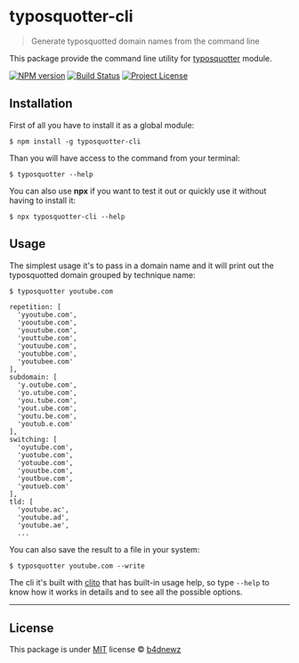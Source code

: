 # typosquotter-cli

> Generate typosquotted domain names from the command line

This package provide the command line utility for [typosquotter](https://github.com/b4dnewz/node-typosquotting) module.

[![NPM version][npm-image]][npm-url] [![Build Status][travis-image]][travis-url] [![Project License][license-image]][license-url]

## Installation

First of all you have to install it as a global module:

```
$ npm install -g typosquotter-cli
```

Than you will have access to the command from your terminal:

```
$ typosquotter --help
```

You can also use __npx__ if you want to test it out or quickly use it without having to install it:

```
$ npx typosquotter-cli --help
```

## Usage

The simplest usage it's to pass in a domain name and it will print out the typosquotted domain grouped by technique name:

```
$ typosquotter youtube.com

repetition: [
  'yyoutube.com',
  'yooutube.com',
  'youutube.com',
  'youttube.com',
  'youtuube.com',
  'youtubbe.com',
  'youtubee.com'
],
subdomain: [
  'y.outube.com',
  'yo.utube.com',
  'you.tube.com',
  'yout.ube.com',
  'youtu.be.com',
  'youtub.e.com'
],
switching: [
  'oyutube.com',
  'yuotube.com',
  'yotuube.com',
  'youutbe.com',
  'youtbue.com',
  'youtueb.com'
],
tld: [
  'youtube.ac',
  'youtube.ad',
  'youtube.ae',
  ...
```

You can also save the result to a file in your system:

```
$ typosquotter youtube.com --write
```

The cli it's built with [clito](https://github.com/b4dnewz/clito) that has built-in usage help, so type `--help` to know how it works in details and to see all the possible options.


---

## License

This package is under [MIT](LICENSE) license © [b4dnewz](https://b4dnewz.github.io/)

[npm-image]: https://badge.fury.io/js/typosquotter-cli.svg

[npm-url]: https://npmjs.org/package/typosquotter-cli

[travis-image]: https://travis-ci.org/b4dnewz/node-typosquotting-cli.svg?branch=master

[travis-url]: https://travis-ci.org/b4dnewz/node-typosquotting-cli

[license-image]: https://img.shields.io/badge/license-MIT-blue.svg

[license-url]: https://github.com/b4dnewz/node-typosquotting-cli/blob/master/LICENSE
